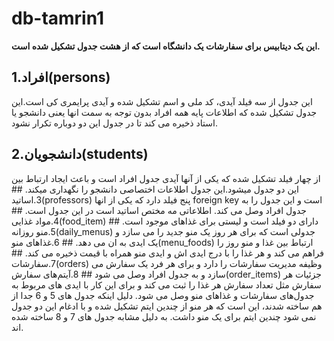 # db-tamrin1
**این یک دیتابیس برای سفارشات یک دانشگاه است که از هشت جدول تشکیل شده است.**
## 1.افراد(persons)
  این جدول از سه فیلد آیدی، کد ملی و اسم تشکیل شده و آیدی پرایمری کی است.این جدول تشکیل شده که اطلاعات پایه همه افراد بدون توجه به سمت انها یعنی دانشجو یا استاد ذخیره می کند تا در جدول این دو دوباره تکرار نشود.
  ## 2.دانشجویان(students)
  از چهار فیلد تشکیل شده که یکی از آنها آیدی جدول افراد است و باعث ایجاد ارتباط بین این دو جدول میشود.این جدول اطلاعات اختصاصی دانشجو را نگهداری میکند.
    ## 3.اساتید(professors)
      پنج فیلد دارد که یکی از انها foreign key است و این جدول را به جدول افراد وصل می کند. اطلاعاتی مه مختص اساتید است در این جدول است.
    ## 4.مواد غذایی(food_item)
      دارای دو فیلد است و لیستی برای غذاهای موجود است.
    ## 5.منو روزانه(daily_menus)
      جدولی است که برای هر روز یک منو جدید را می سازد و یک ایدی به ان می دهد.
    ## 6.غذاهای منو(menu_foods)
      ارتباط بین غذا و منو روز را فراهم می کند و هر غذا را با درج ایدی اش و ایدی منو همراه با قیمت ذخیره می کند.
    ## 7.سفارشات(orders)
      وظیفه مدیریت سفارشات را دارد و برای هر فرد یک سفارش می سازد و به جدول افراد وصل می شود
    ## 8.آیتم‌های سفارش(order_items)
      جزئیات هر سفارش مثل تعداد سفارش هر غذا را ثبت می کند و برای این کار با ایدی های مربوط به جدول‌های سفارشات و غذاهای منو وصل می شود.
دلیل اینکه جدول های 5 و 6 جدا از هم ساخته شدند، این است که هر منو از چندین ایتم تشکیل شده و با ادغام این دو جدول نمی شود چندین ایتم برای یک منو داشت. به دلیل مشابه جدول های 7 و 8 ساخته شده اند.
